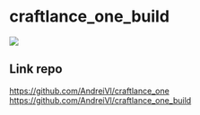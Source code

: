 # craftlance_one_build

![](https://andreivl.github.io/craftlance_one_build/images/preview-img-сraft-lance-one.jpg)

## Link repo
https://github.com/AndreiVl/craftlance_one
https://github.com/AndreiVl/craftlance_one_build